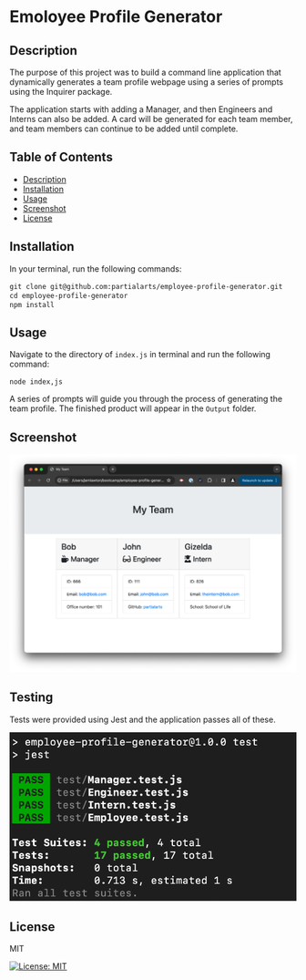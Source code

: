 # Emoloyee Profile Generator

## Description

The purpose of this project was to build a command line application that dynamically generates a team profile webpage using a series of prompts using the Inquirer package.

The application starts with adding a Manager, and then Engineers and Interns can also be added. A card will be generated for each team member, and team members can continue to be added until complete.

## Table of Contents

- [Description](#description)
- [Installation](#installation)
- [Usage](#usage)
- [Screenshot](#screenshot)
- [License](#license)

## Installation

In your terminal, run the following commands:
```
git clone git@github.com:partialarts/employee-profile-generator.git
cd employee-profile-generator
npm install
```

## Usage

Navigate to the directory of `index.js` in terminal and run the following command:
```
node index,js
```
A series of prompts will guide you through the process of generating the team profile. The finished product will appear in the `Output` folder.

## Screenshot

![Sample screenshot](./images/screenshot.png)

## Testing

Tests were provided using Jest and the application passes all of these.

![Test screenshot](./images/test.png)

## License

MIT

[![License: MIT](https://img.shields.io/badge/License-MIT-yellow.svg)](https://opensource.org/licenses/MIT)
